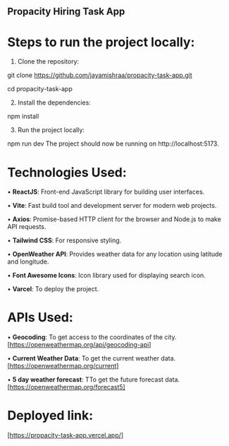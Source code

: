 ## Propacity Hiring Task App ##

# Steps to run the project locally: #

1. Clone the repository:

  git clone https://github.com/jayamishraa/propacity-task-app.git

  cd propacity-task-app

2. Install the dependencies:

  npm install

3. Run the project locally:

  npm run dev
  The project should now be running on http://localhost:5173.


# Technologies Used: #

• **ReactJS**: Front-end JavaScript library for building user interfaces.

• **Vite**: Fast build tool and development server for modern web projects.

• **Axios**: Promise-based HTTP client for the browser and Node.js to make API requests.

• **Tailwind CSS**: For responsive styling.

• **OpenWeather API**: Provides weather data for any location using latitude and longitude.

• **Font Awesome Icons**: Icon library used for displaying search icon.

• **Varcel**: To deploy the project.

# APIs Used: #

• **Geocoding**: To get access to the coordinates of the city. 
[https://openweathermap.org/api/geocoding-api]

• **Current Weather Data**: To get the current weather data.
[https://openweathermap.org/current]

• **5 day weather forecast**: TTo get the future forecast data.
[https://openweathermap.org/forecast5]


# Deployed link: #

[https://propacity-task-app.vercel.app/]
